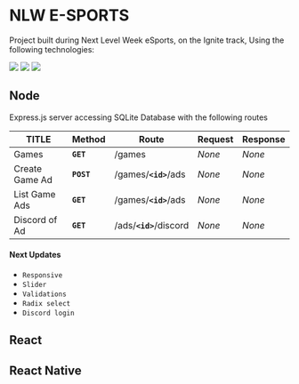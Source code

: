 # NLW E-SPORTS

Project built during Next Level Week eSports, on the Ignite track, Using the following technologies:

<span><img src="https://img.shields.io/badge/node.js%20-%2343853D.svg?&style=for-the-badge&logo=node.js&logoColor=white"/></span>
<span><img src="https://img.shields.io/badge/react%20-%2320232a.svg?&style=for-the-badge&logo=react&logoColor=%2361DAFB"/></span>
<span><img src="https://img.shields.io/badge/react_native%20-%2320232a.svg?&style=for-the-badge&logo=react&logoColor=%2361DAFB"/></span>

## Node

Express.js server accessing SQLite Database with the following routes

| TITLE | Method | Route | Request | Response |
|---|---|---|---|---|
|Games|**`GET`**|/games|*None*|*None*|
|Create Game Ad|**`POST`**|/games/**`<id>`**/ads|*None*|*None*|
|List Game Ads|**`GET`**|/games/**`<id>`**/ads|*None*|*None*|
|Discord of Ad|**`GET`**|/ads/**`<id>`**/discord|*None*|*None*|

#### Next Updates
* `Responsive`
* `Slider`
* `Validations`
* `Radix select`
* `Discord login`
## React

## React Native